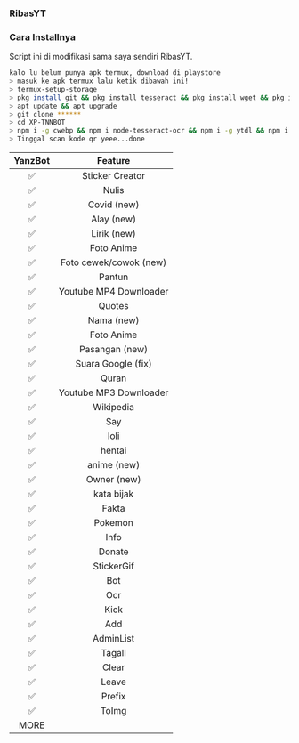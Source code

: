 ### RibasYT

### Cara Installnya
Script ini di modifikasi sama saya sendiri RibasYT.
```bash
kalo lu belum punya apk termux, download di playstore
> masuk ke apk termux lalu ketik dibawah ini!
> termux-setup-storage
> pkg install git && pkg install tesseract && pkg install wget && pkg install ffmpeg && pkg install nodejs
> apt update && apt upgrade
> git clone ******
> cd XP-TNNBOT
> npm i -g cwebp && npm i node-tesseract-ocr && npm i -g ytdl && npm i  && npm i got && npm i bitly && npm i performance-now && npm i imgbb-uploader && npm i @adiwajshing/baileys && npm i cfont && npm i spinnies && node index js
> Tinggal scan kode qr yeee...done
```


| YanzBot      |                   Feature        |
 :-----------: | :------------------------------: |
|       ✅       | Sticker Creator                  |
|       ✅       | Nulis                            |
|       ✅       | Covid (new)                      |
|       ✅       | Alay (new)                       |
|       ✅       | Lirik (new)                      |
|       ✅       | Foto Anime                       |
|       ✅       | Foto cewek/cowok (new)           |
|       ✅       | Pantun                           |
|       ✅       | Youtube MP4 Downloader               |
|       ✅       | Quotes                           |
|       ✅       | Nama (new)                       |
|       ✅       | Foto Anime                       |
|       ✅       | Pasangan (new)                   |
|       ✅       | Suara Google (fix)               |
|       ✅       | Quran                            |
|       ✅       | Youtube MP3 Downloader           |
|       ✅       | Wikipedia                        |
|       ✅       | Say                              |
|       ✅       | loli                             |
|       ✅       | hentai                           |
|       ✅       | anime (new)                      |
|       ✅       | Owner (new)                      |
|       ✅       | kata bijak                       |
|       ✅       | Fakta                            |
|       ✅       | Pokemon                          |
|       ✅       | Info                             |
|       ✅       | Donate                           |
|       ✅       | StickerGif                           |
|       ✅       | Bot                         |
|       ✅       | Ocr                           |
|       ✅       | Kick                           |
|       ✅       | Add                           |
|       ✅       | AdminList                           |
|       ✅       | Tagall                           |
|       ✅       | Clear                           |
|       ✅       | Leave                           |
|       ✅       | Prefix                           |
|       ✅       | ToImg                           |
|                   MORE                           |


